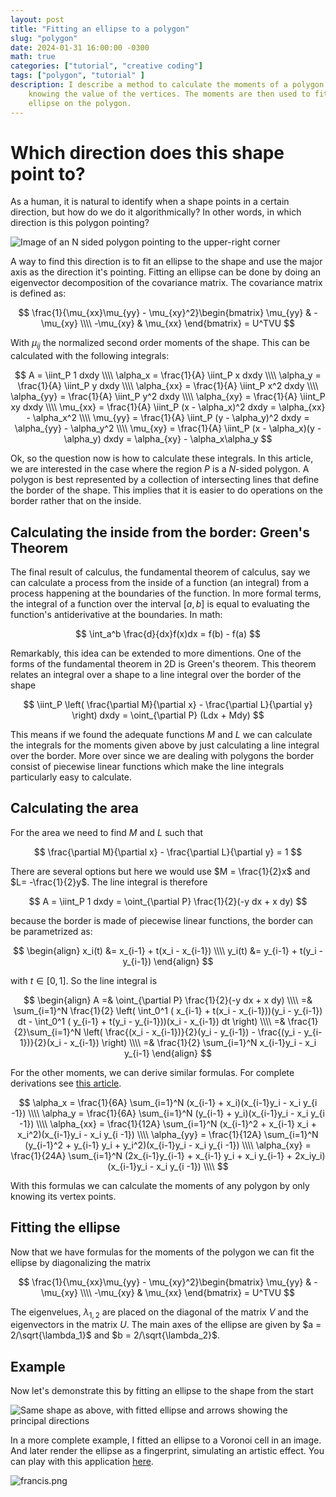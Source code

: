 ```yaml
---
layout: post
title: "Fitting an ellipse to a polygon"
slug: "polygon"
date: 2024-01-31 16:00:00 -0300
math: true
categories: ["tutorial", "creative coding"]
tags: ["polygon", "tutorial" ]
description: I describe a method to calculate the moments of a polygon by only
    knowing the value of the vertices. The moments are then used to fit an
    ellipse on the polygon.
---
```


# Which direction does this shape point to?
As a human, it is natural to identify when a shape points in a certain
direction, but how do we do it algorithmically? In other words, in which
direction is this polygon pointing?

![Image of an N sided polygon pointing to the upper-right corner](/posts/polygon/polygon.png)

A way to find this direction is to fit an ellipse to the shape and use the major
axis as the direction it's pointing. Fitting an ellipse can be done by doing an
eigenvector decomposition of the covariance matrix. The covariance matrix is
defined as:

$$
\frac{1}{\mu_{xx}\mu_{yy} - \mu_{xy}^2}\begin{bmatrix}
\mu_{yy} & -\mu_{xy} \\\\
-\mu_{xy} & \mu_{xx}
\end{bmatrix} = U^TVU
$$

With $\mu_{ij}$ the normalized second order moments of the shape. This can be
calculated with the following integrals:

$$
A = \iint_P 1 dxdy \\\\
\alpha_x = \frac{1}{A} \iint_P x dxdy \\\\
\alpha_y = \frac{1}{A} \iint_P y dxdy \\\\
\alpha_{xx} = \frac{1}{A} \iint_P x^2 dxdy \\\\
\alpha_{yy} = \frac{1}{A} \iint_P y^2 dxdy \\\\
\alpha_{xy} = \frac{1}{A} \iint_P xy dxdy \\\\
\mu_{xx} = \frac{1}{A} \iint_P (x - \alpha_x)^2 dxdy = \alpha_{xx} - \alpha_x^2 \\\\
\mu_{yy} = \frac{1}{A} \iint_P (y - \alpha_y)^2 dxdy = \alpha_{yy} - \alpha_y^2 \\\\
\mu_{xy} = \frac{1}{A} \iint_P (x - \alpha_x)(y - \alpha_y) dxdy = \alpha_{xy} - \alpha_x\alpha_y
$$

Ok, so the question now is how to calculate these integrals. In this article, we
are interested in the case where the region $P$ is a $N$-sided polygon. A
polygon is best represented by a collection of intersecting lines that define
the border of the shape. This implies that it is easier to do operations on the
border rather that on the inside.

## Calculating the inside from the border: Green's Theorem
The final result of calculus, the fundamental theorem of calculus, say we can
calculate a process from the inside of a function (an integral) from a process
happening at the boundaries of the function. In more formal terms, the integral
of a function over the interval $[a, b]$ is equal to evaluating the function's
antiderivative at the boundaries. In math:

$$
\int_a^b \frac{d}{dx}f(x)dx = f(b) - f(a)
$$

Remarkably, this idea can be extended to more dimentions. One of the forms of
the fundamental theorem in 2D is Green's theorem. This theorem relates an
integral over a shape to a line integral over the border of the shape

$$
\iint_P \left( \frac{\partial M}{\partial x} - \frac{\partial L}{\partial y}  \right) dxdy
= \oint_{\partial P} (Ldx + Mdy)
$$

This means if we found the adequate functions $M$ and $L$ we can calculate the
integrals for the moments given above by just calculating a line integral over
the border. More over since we are dealing with polygons the border consist of
piecewise linear functions which make the line integrals particularly easy to
calculate.

## Calculating the area

For the area we need to find $M$ and $L$ such that

$$
 \frac{\partial M}{\partial x} - \frac{\partial L}{\partial y} = 1
$$

There are several options but here we would use $M = \frac{1}{2}x$ and
$L= -\frac{1}{2}y$. The line integral is therefore

$$
A = \iint_P 1 dxdy = \oint_{\partial P} \frac{1}{2}(-y dx + x dy)
$$

because the border is made of piecewise linear functions, the border can be
parametrized as:

$$
\begin{align}
x_i(t) &= x_{i-1} + t(x_i - x_{i-1}) \\\\
y_i(t) &= y_{i-1} + t(y_i - y_{i-1})
\end{align}
$$

with $t \in [0, 1]$. So the line integral is

$$
\begin{align}
A =&  \oint_{\partial P} \frac{1}{2}(-y dx + x dy) \\\\
=& \sum_{i=1}^N \frac{1}{2} \left( \int_0^1  ( x_{i-1} + t(x_i - x_{i-1}))(y_i - y_{i-1}) dt - \int_0^1  ( y_{i-1} + t(y_i - y_{i-1}))(x_i - x_{i-1}) dt \right) \\\\
=& \frac{1}{2}\sum_{i=1}^N \left( \frac{(x_i - x_{i-1})}{2}(y_i - y_{i-1}) - \frac{(y_i - y_{i-1})}{2}(x_i - x_{i-1}) \right) \\\\
=& \frac{1}{2} \sum_{i=1}^N x_{i-1}y_i - x_i y_{i-1}
\end{align}
$$

For the other moments, we can derive similar formulas. For complete derivations
see [this article](https://mv.in.tum.de/_media/members/steger/publications/1996/fgbv-96-04-steger.pdf).

$$
\alpha_x = \frac{1}{6A} \sum_{i=1}^N (x_{i-1} + x_i)(x_{i-1}y_i - x_i y_{i -1}) \\\\
\alpha_y = \frac{1}{6A} \sum_{i=1}^N (y_{i-1} + y_i)(x_{i-1}y_i - x_i y_{i -1}) \\\\
\alpha_{xx} = \frac{1}{12A} \sum_{i=1}^N (x_{i-1}^2 + x_{i-1} x_i + x_i^2)(x_{i-1}y_i - x_i y_{i -1}) \\\\
\alpha_{yy} = \frac{1}{12A} \sum_{i=1}^N (y_{i-1}^2 + y_{i-1} y_i + y_i^2)(x_{i-1}y_i - x_i y_{i -1}) \\\\
\alpha_{xy} = \frac{1}{24A} \sum_{i=1}^N (2x_{i-1}y_{i-1} + x_{i-1} y_i  + x_i y_{i-1} + 2x_iy_i)(x_{i-1}y_i - x_i y_{i -1}) \\\\
$$

With this formulas we can calculate the moments of any polygon by only knowing
its vertex points.

## Fitting the ellipse
Now that we have formulas for the moments of the polygon we can fit the ellipse
by diagonalizing the matrix

$$
\frac{1}{\mu_{xx}\mu_{yy} - \mu_{xy}^2}\begin{bmatrix}
\mu_{yy} & -\mu_{xy} \\\\
-\mu_{xy} & \mu_{xx}
\end{bmatrix} = U^TVU
$$

The eigenvelues, $\lambda_{1,2}$ are placed on the diagonal of the matrix $V$
and the eigenvectors in the matrix $U$. The main axes of the ellipse are given
by $a = 2/\sqrt{\lambda_1}$ and $b = 2/\sqrt{\lambda_2}$.


## Example

Now let's demonstrate this by fitting an ellipse to the shape from the start

![Same shape as above, with fitted ellipse and arrows showing the principal directions](/posts/polygon/polygon-ellipse.png)

In a more complete example, I fitted an ellipse to a Voronoi cell in an image.
And later render the ellipse as a fingerprint, simulating an artistic effect.
You can play with this application
[here](https://tito21.github.io/voronoi-fingerprint/).

![francis.png](/posts/polygon/francis.png)

